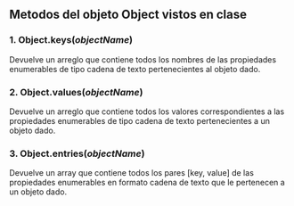 ## Metodos del objeto Object vistos en clase
### 1. Object.keys(<i>objectName</i>)
<p>Devuelve un arreglo que contiene todos los nombres de las propiedades enumerables de tipo cadena de texto pertenecientes al objeto dado.</p>

### 2. Object.values(<i>objectName</i>)
<p>Devuelve un arreglo que contiene todos los valores correspondientes a las propiedades enumerables de tipo cadena de texto pertenecientes a un objeto dado.</p>

### 3. Object.entries(<i>objectName</i>)
<p>Devuelve un array que contiene todos los pares [key, value] de las propiedades enumerables en formato cadena de texto que le pertenecen a un objeto dado.</p>
